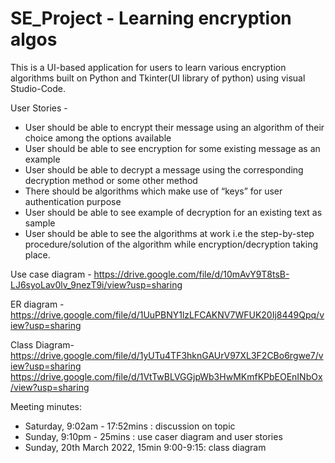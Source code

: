 # SE_Project - Learning encryption algos

This is a UI-based application for users to learn various encryption algorithms built on Python and Tkinter(UI library of python) using visual Studio-Code.

User Stories - 
  - User should be able to encrypt their message using an algorithm of their choice among the options available
  - User should be able to see encryption for some existing message as an example
  - User should be able to decrypt a message using the corresponding decryption method or some other method 
  - There should be algorithms which make use of “keys” for user authentication purpose
  - User should be able to see example of decryption for an existing text as sample
  - User should be able to see the algorithms at work i.e the step-by-step procedure/solution  of the algorithm while encryption/decryption taking place.


Use case diagram -
https://drive.google.com/file/d/10mAvY9T8tsB-LJ6syoLav0lv_9nezT9i/view?usp=sharing

ER diagram -
https://drive.google.com/file/d/1UuPBNY1lzLFCAKNV7WFUK20Ij8449Qpq/view?usp=sharing

Class Diagram- 
https://drive.google.com/file/d/1yUTu4TF3hknGAUrV97XL3F2CBo6rgwe7/view?usp=sharing
https://drive.google.com/file/d/1VtTwBLVGGjpWb3HwMKmfKPbEOEnINbOx/view?usp=sharing

Meeting minutes: 
  - Saturday, 9:02am - 17:52mins : discussion on topic
  - Sunday, 9:10pm - 25mins : use caser diagram and user stories
  - Sunday, 20th March 2022, 15min 9:00-9:15: class diagram
